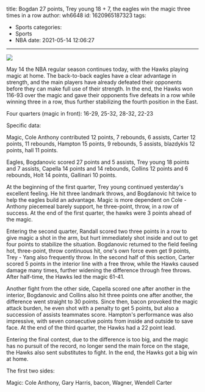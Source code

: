 title: Bogdan 27 points, Trey young 18 + 7, the eagles win the magic three times in a row
author: wh6648
id: 1620965187323
tags: 
- Sports
categories: 
- Sports
- NBA
date: 2021-05-14 12:06:27
---
![](https://p9.itc.cn/q_70/images01/20210514/ba6a6dc272a04945bb56494b5893fe65.jpeg)


May 14 the NBA regular season continues today, with the Hawks playing magic at home. The back-to-back eagles have a clear advantage in strength, and the main players have already defeated their opponents before they can make full use of their strength. In the end, the Hawks won 116-93 over the magic and gave their opponents five defeats in a row while winning three in a row, thus further stabilizing the fourth position in the East.

Four quarters (magic in front): 16-29, 25-32, 28-32, 22-23

Specific data:

Magic, Cole Anthony contributed 12 points, 7 rebounds, 6 assists, Carter 12 points, 11 rebounds, Hampton 15 points, 9 rebounds, 5 assists, blazdykis 12 points, hall 11 points.

Eagles, Bogdanovic scored 27 points and 5 assists, Trey young 18 points and 7 assists, Capella 14 points and 14 rebounds, Collins 12 points and 6 rebounds, Holt 14 points, Gallinari 10 points.

At the beginning of the first quarter, Trey young continued yesterday's excellent feeling. He hit three landmark throws, and Bogdanovic hit twice to help the eagles build an advantage. Magic is more dependent on Cole - Anthony piecemeal barely support, he three-point, throw, in a row of success. At the end of the first quarter, the hawks were 3 points ahead of the magic.

Entering the second quarter, Randall scored two three points in a row to give magic a shot in the arm, but hurt immediately shot inside and out to get four points to stabilize the situation. Bogdanovic returned to the field feeling hot, three-point, throw continuous hit, one's own force even get 9 points, Trey - Yang also frequently throw. In the second half of this section, Carter scored 5 points in the interior line with a free throw, while the Hawks caused damage many times, further widening the difference through free throws. After half-time, the Hawks led the magic 61-41.

Another fight from the other side, Capella scored one after another in the interior, Bogdanovic and Collins also hit three points one after another, the difference went straight to 30 points. Since then, bacon provoked the magic attack burden, he even shot with a penalty to get 5 points, but also a succession of assists teammates score. Hampton's performance was also impressive, with seven consecutive points from inside and outside to save face. At the end of the third quarter, the Hawks had a 22 point lead.

Entering the final contest, due to the difference is too big, and the magic has no pursuit of the record, no longer send the main force on the stage, the Hawks also sent substitutes to fight. In the end, the Hawks got a big win at home.

The first two sides:

Magic: Cole Anthony, Gary Harris, bacon, Wagner, Wendell Carter

